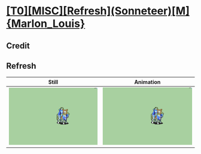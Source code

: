 # [\[T0\]\[MISC\]\[Refresh\]\(Sonneteer\)\[M\]{Marlon_Louis}](../)

## Credit


	
## Refresh

| Still | Animation |
| :---: | :-------: |
| ![Refresh still](./Refresh_000.png) | ![Refresh animation](./Refresh.gif) |
